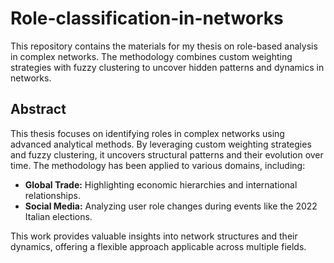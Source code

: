 # Role-classification-in-networks


This repository contains the materials for my thesis on role-based analysis in complex networks. The methodology combines custom weighting strategies with fuzzy clustering to uncover hidden patterns and dynamics in networks.

## Abstract

This thesis focuses on identifying roles in complex networks using advanced analytical methods. By leveraging custom weighting strategies and fuzzy clustering, it uncovers structural patterns and their evolution over time. The methodology has been applied to various domains, including:

- **Global Trade:** Highlighting economic hierarchies and international relationships.
- **Social Media:** Analyzing user role changes during events like the 2022 Italian elections.

This work provides valuable insights into network structures and their dynamics, offering a flexible approach applicable across multiple fields.
